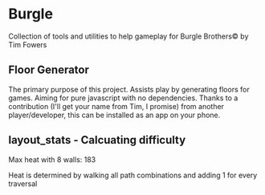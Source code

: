 # Burgle

Collection of tools and utilities to help gameplay for Burgle Brothers&copy; by Tim Fowers

## Floor Generator ##
The primary purpose of this project.  Assists play by generating floors for games.
Aiming for pure javascript with no dependencies.  Thanks to a contribution (I'll get your name from Tim, I promise) from another player/developer, this can be installed as an app on your phone.


## layout_stats - Calcuating difficulty ##
Max heat with 8 walls: 183

Heat is determined by walking all path combinations and adding 1 for every traversal
